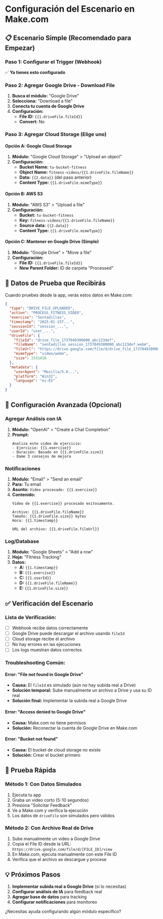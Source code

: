 # Configuración del Escenario en Make.com

## 📋 Escenario Simple (Recomendado para Empezar)

### Paso 1: Configurar el Trigger (Webhook)
✅ **Ya tienes esto configurado**

### Paso 2: Agregar Google Drive - Download File

1. **Busca el módulo:** "Google Drive" 
2. **Selecciona:** "Download a file"
3. **Conecta tu cuenta de Google Drive**
4. **Configuración:**
   - **File ID:** `{{1.driveFile.fileId}}`
   - **Convert:** No

### Paso 3: Agregar Cloud Storage (Elige uno)

#### Opción A: Google Cloud Storage
1. **Módulo:** "Google Cloud Storage" > "Upload an object"
2. **Configuración:**
   - **Bucket Name:** `tu-bucket-fitness`
   - **Object Name:** `fitness-videos/{{1.driveFile.fileName}}`
   - **Data:** `{{2.data}}` (del paso anterior)
   - **Content Type:** `{{1.driveFile.mimeType}}`

#### Opción B: AWS S3
1. **Módulo:** "AWS S3" > "Upload a file"
2. **Configuración:**
   - **Bucket:** `tu-bucket-fitness`
   - **Key:** `fitness-videos/{{1.driveFile.fileName}}`
   - **Source data:** `{{2.data}}`
   - **Content Type:** `{{1.driveFile.mimeType}}`

#### Opción C: Mantener en Google Drive (Simple)
1. **Módulo:** "Google Drive" > "Move a file"
2. **Configuración:**
   - **File ID:** `{{1.driveFile.fileId}}`
   - **New Parent Folder:** ID de carpeta "Processed"

## 🧪 Datos de Prueba que Recibirás

Cuando pruebes desde la app, verás estos datos en Make.com:

```json
{
  "type": "DRIVE_FILE_UPLOADED",
  "action": "PROCESS_FITNESS_VIDEO",
  "exercise": "Sentadillas",
  "timestamp": "2025-01-15T...",
  "sessionId": "session_...",
  "userId": "user_...",
  "driveFile": {
    "fileId": "drive_file_1737049380000_abc123def",
    "fileName": "sentadillas_session_1737049380000_abc123def.webm",
    "fileUrl": "https://drive.google.com/file/d/drive_file_1737049380000_abc123def/view",
    "mimeType": "video/webm",
    "size": 2331410
  },
  "metadata": {
    "userAgent": "Mozilla/5.0...",
    "platform": "Win32",
    "language": "es-ES"
  }
}
```

## 🔧 Configuración Avanzada (Opcional)

### Agregar Análisis con IA
1. **Módulo:** "OpenAI" > "Create a Chat Completion"
2. **Prompt:** 
   ```
   Analiza este video de ejercicio:
   - Ejercicio: {{1.exercise}}
   - Duración: Basado en {{1.driveFile.size}}
   - Dame 3 consejos de mejora
   ```

### Notificaciones
1. **Módulo:** "Email" > "Send an email"
2. **Para:** Tu email
3. **Asunto:** `Video procesado: {{1.exercise}}`
4. **Contenido:** 
   ```
   Video de {{1.exercise}} procesado exitosamente.
   
   Archivo: {{1.driveFile.fileName}}
   Tamaño: {{1.driveFile.size}} bytes
   Hora: {{1.timestamp}}
   
   URL del archivo: {{1.driveFile.fileUrl}}
   ```

### Log/Database
1. **Módulo:** "Google Sheets" > "Add a row"
2. **Hoja:** "Fitness Tracking"
3. **Datos:**
   - **A:** `{{1.timestamp}}`
   - **B:** `{{1.exercise}}`
   - **C:** `{{1.userId}}`
   - **D:** `{{1.driveFile.fileName}}`
   - **E:** `{{1.driveFile.size}}`

## ✅ Verificación del Escenario

### Lista de Verificación:
- [ ] Webhook recibe datos correctamente
- [ ] Google Drive puede descargar el archivo usando `fileId`
- [ ] Cloud storage recibe el archivo
- [ ] No hay errores en las ejecuciones
- [ ] Los logs muestran datos correctos

### Troubleshooting Común:

#### Error: "File not found in Google Drive"
- **Causa:** El `fileId` es simulado (aún no hay subida real a Drive)
- **Solución temporal:** Sube manualmente un archivo a Drive y usa su ID real
- **Solución final:** Implementar la subida real a Google Drive

#### Error: "Access denied to Google Drive"
- **Causa:** Make.com no tiene permisos
- **Solución:** Reconectar la cuenta de Google Drive en Make.com

#### Error: "Bucket not found"
- **Causa:** El bucket de cloud storage no existe
- **Solución:** Crear el bucket primero

## 🚀 Prueba Rápida

### Método 1: Con Datos Simulados
1. Ejecuta tu app
2. Graba un video corto (5-10 segundos)
3. Presiona "Solicitar Feedback"
4. Ve a Make.com y verifica la ejecución
5. Los datos de `driveFile` son simulados pero válidos

### Método 2: Con Archivo Real de Drive
1. Sube manualmente un video a Google Drive
2. Copia el File ID desde la URL: 
   `https://drive.google.com/file/d/[FILE_ID]/view`
3. En Make.com, ejecuta manualmente con este File ID
4. Verifica que el archivo se descargue y procese

## 💡 Próximos Pasos

1. **Implementar subida real a Google Drive** (si lo necesitas)
2. **Configurar análisis de IA** para feedback real
3. **Agregar base de datos** para tracking
4. **Configurar notificaciones** para monitoreo

¿Necesitas ayuda configurando algún módulo específico? 